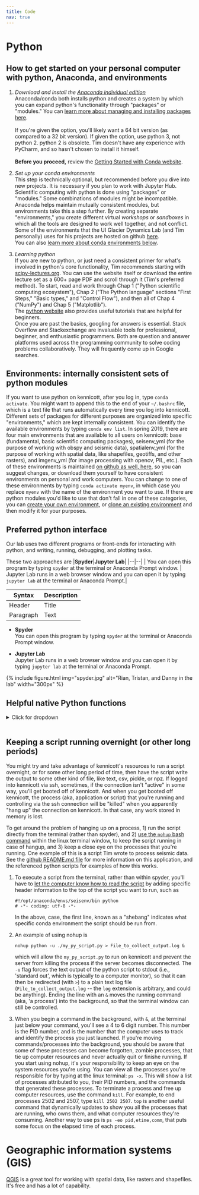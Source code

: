 ```yaml
---
title: Code
nav: true
---
```



# Python

## How to get started on your personal computer with python, Anaconda, and environments
1. _Download and install the [Anaconda individual edition](https://docs.anaconda.com/anaconda/install/)_<br/>
  Anaconda/conda both installs python and creates a system by which you can expand python's functionality through "packages" or "modules." You can [learn more about managing and installing packages here](https://docs.conda.io/projects/conda/en/latest/user-guide/tasks/manage-pkgs.html#).<br/><br/>
  If you're given the option, you'll likely want a 64 bit version (as compared to a 32 bit version). If given the option, use python 3, not python 2. python 2 is obsolete. Tim doesn't have any experience with PyCharm, and so hasn't chosen to install it himself.<br/><br/>
  **Before you proceed,** review the [Getting Started with Conda website](https://docs.conda.io/projects/conda/en/latest/user-guide/getting-started.html).<br/>
  

2. _Set up your conda environments_<br/>
  This step is technically optional, but recommended before you dive into new projects.  It is necessary if you plan to work with Jupyter Hub.<br/>
  Scientific computing with python is done using "packages" or "modules."  Some combinations of modules might be incompatible.  Anaconda helps maintain mutually consistent modules, but environments take this a step further.  By creating separate "environments," you create different virtual _workshops_ or _sandboxes_ in which all the tools are designed to work well together, and not conflict.<br/>
  Some of the environments that the UI Glacier Dynamics Lab (and Tim personally) uses for his projects are hosted on github [here](https://github.com/tbartholomaus/conda_envs).<br/>
  You can also [learn more about conda environments below](https://github.com/tbartholomaus/uiglaciology/blob/master/content/3-code.md#environments-internally-consistent-sets-of-python-modules).<br/>

3. _Learning python_<br/>
  If you are new to python, or just need a consistent primer for what's involved in python's core functionality, Tim recommends starting with [scipy-lectures.org](https://scipy-lectures.org/).  You can use the website itself or download the entire lecture set as a 600+ page PDF and scroll through it (Tim's preferred method).  To start, read and work through Chap 1 ("Python scientific computing ecosystem"), Chap 2 ("The Python language" sections "First Steps," "Basic types," and "Control Flow"), and then all of Chap 4 ("NumPy") and Chap 5 ("Matplotlib"). <br/>
  The [python website](https://wiki.python.org/moin/BeginnersGuide) also provides useful tutorials that are helpful for beginners. <br/>
  Once you are past the basics, googling for answers is essential.  Stack Overflow and Stackexchange are invaluable tools for professional, beginner, and enthusiastic programmers. Both are question and answer platforms used across the programming community to solve coding problems collaboratively.	 They will frequently come up in Google searches.<br/>



## Environments: internally consistent sets of python modules
If you want to use python on kennicott, after you log in, type `conda activate`.  You might want to append this to the end of your `~/.bashrc` file, which is a text file that runs automatically every time you log into kennicott. Different sets of packages for different purposes are organized into specific "environments," which are kept internally consistent.  You can identify the available environments by typing `conda env list`.  In spring 2019, there are four main environments that are available to all users on kennicott: base (fundamental, basic scientific computing packages), seisenv_yml (for the purpose of working with obspy and seismic data), spatialenv_yml (for the purpose of working with spatial data, like shapefiles, geotiffs, and other rasters), and imgenv_yml (for image processing with opencv, PIL, etc.).  Each of these environments is maintained [on github as well, here,](https://github.com/tbartholomaus/conda_envs) so you can suggest changes, or download them yourself to have consistent environments on personal and work computers. You can change to one of these environments by typing `conda activate myenv`, in which case you replace `myenv` with the name of the environment you want to use. If there are python modules you'd like to use that don't fall in one of these categories, you can [create your own environment](https://docs.conda.io/projects/conda/en/latest/user-guide/tasks/manage-environments.html#creating-an-environment-with-commands), or [clone an existing environment](https://docs.conda.io/projects/conda/en/latest/user-guide/tasks/manage-environments.html#cloning-an-environment) and then modify it for your purposes.

## Preferred python interface
Our lab uses two different programs or front-ends for interacting with python, and writing, running, debugging, and plotting tasks.

These two approaches are
|**Spyder**|**Jupyter Lab**|
|--|--|
| You can open this program by typing `spyder` at the terminal or Anaconda Prompt window. | Jupyter Lab runs in a web browser window and you can open it by typing `jupyter lab` at the terminal or Anaconda Prompt.|



| Syntax | Description |
| --- | ----------- |
| Header | Title |
| Paragraph | Text |

+ **Spyder**<br/>
 You can open this program by typing `spyder` at the terminal or Anaconda Prompt window.

+ **Jupyter Lab**<br/>
 Jupyter Lab runs in a web browser window and you can open it by typing `jupyter lab` at the terminal or Anaconda Prompt.



{% include figure.html img="spyder.jpg" alt="Rian, Tristan, and Danny in the lab" width="300px" %}



## Helpful native Python functions

<details>
<summary>Click for dropdown</summary>

1. Loop Functions: useful when using `for` loops
- `zip`

  zip function zips two lists of the same length together so that you can iterate through both at the same time.  This function is especially handy when plotting multiple subplots in one loop where you want to specify different axes labels, xticks, etc as you can zip these together and just iterate through once.
  
  Example:

  ```
  numbers = [1,2,3,4,5]
  letters = ['a','b','c','d','e']
  for number,letter in zip(numbers, letters):
    print(number, letter)
  ```
    
  Output:
   ```
   1 a
   2 b    
   3 c
   4 d
   5 e
   ```

- `enumerate`

  The enumerate function is superbly useful as it returns both the index number of elements in a list and the element values themselves in one line. 
  
  As an example:
  
  ```
  letters = ['a','b','c','d','e']
  for index, letter in enumerate(letters):
    print(index, letter)
   ```
    
   Output:
    ```
      0 a
      1 b
      2 c
      3 d
      4 e
    ```

 
  
2. Managing data types
- `list((data))`
- `np.array((data, dtype=int))`
- `np.array((data, dtype=np.float64))`


</details>
<br/>


## Keeping a script running overnight (or other long periods)
You might try and take advantage of kennicott's resources to run a script overnight, or for some other long period of time, then have the script write the output to some other kind of file, like text, csv, pickle, or npz.  If logged into kennicott via ssh, sometimes, if the connection isn't "active" in some way, you'll get booted off of kennicott.  And when you get booted off kennicott, the process (aka, application or script) that you're running and controlling via the ssh connection will be "killed" when you apparently "hang up" the connection on kennicott.  In that case, any work stored in memory is lost.

To get around the problem of hanging up on a process, 1) run the script directly from the terminal (rather than spyder), and 2) [use the `nohup` bash command](https://linux.101hacks.com/unix/nohup-command/) within the linux terminal window, to keep the script running in case of hangup, and 3) keep a close eye on the processes that you're running.  One example of this is a script Tim wrote to process seismic data.  See the [github README.md file](https://github.com/tbartholomaus/med_spec) for more information on this application, and the referenced python scripts for examples of how this works.  

1) To execute a script from the terminal, rather than within spyder, you'll have to [let the computer know how to read the script](https://stackoverflow.com/questions/27494758/how-do-i-make-a-python-script-executable) by adding specific header information to the top of the script you want to run, such as 
   ```
   #!/opt/anaconda/envs/seisenv/bin python
   # -*- coding: utf-8 -*-
   ```
   In the above, case, the first line, known as a "shebang" indicates what specific conda environment the script should be run from.

2) An example of using nohup is
   ```
   nohup python -u ./my_py_script.py > File_to_collect_output.log &  
   ```
   which will allow the `my_py_script.py` to run on kennicott and prevent the server from killing the process if the server becomes disconnected.  The `-u` flag forces the text output of the python script to stdout (i.e., 'standard out', which is typically to a computer monitor), so that it can then be redirected (with `>`) to a plain text log file (`File_to_collect_output.log` -- the `log` extension is arbitrary, and could be anything).  Ending the line with an `&` moves the running command (aka, 'a process') into the background, so that the terminal window can still be controlled.

3) When you begin a command in the background, with `&`, at the terminal just below your command, you'll see a 4 to 6 digit number.  This number is the PID number, and is the number that the computer uses to track and identify the process you just launched.  If you're moving commands/processes into the background, you should be aware that some of these processes can become forgotten, zombie processes, that tie up computer resources and never actually quit or finishe running.  If you start using nohup, it's your responsibility to keep an eye on the system resources you're using.  You can view all the processes you're responsible for by typing at the linux terminal: `ps -x`.  This will show a list of processes attributed to you, their PID numbers, and the commands that generated these processes.  To terminate a process and free up computer resources, use the command `kill`.  For example, to end processes 2502 and 2507, type `kill 2502 2507`.  `top` is another useful command that dynamically updates to show you all the processes that are running, who owns them, and what computer resources they're consuming.  Another way to use ps is `ps -eo pid,etime,comm`, that puts some focus on the elapsed time of each process.

# Geographic information systems (GIS)
[QGIS](https://www.qgis.org/en/site/) is a great tool for working with spatial data, like rasters and shapefiles.  It's free and has a lot of capability.
